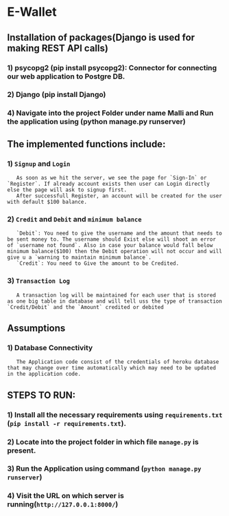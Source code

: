 # E-Wallet

## Installation of packages(Django is used for making REST API calls)

### 1) psycopg2 (pip install psycopg2): Connector for connecting our web application to Postgre DB.

### 2) Django (pip install Django)

<!-- ### 3) Postgresql database for maintaining the account balances and the transaction logs which is hosted on heroku. -->

### 4) Navigate into the project Folder under name Malli and Run the application using (python manage.py runserver)

## The implemented functions include:

### 1) `Signup` and `Login`

       As soon as we hit the server, we see the page for `Sign-In` or `Register`. If already account exists then user can Login directly else the page will ask to signup first.
       After successfull Register, an account will be created for the user with default $100 balance.

  <!-- ![Screenshot from 2021-05-12 19-18-11](https://github.com/archit0101/Wallet-Transaction-System/blob/main/screenshots/Login.png)
   
   ![Screenshot from 2021-05-12 19-18-11](https://github.com/archit0101/Wallet-Transaction-System/blob/main/screenshots/Register.png) -->

### 2) `Credit` and `Debit` and `minimum balance`

       `Debit`: You need to give the username and the amount that needs to be sent money to. The username should Exist else will shoot an error of `username not found`. Also in case your balance would fall below minimum balance($100) then the Debit operation will not occur and will give u a `warning to maintain minimum balance`.
       `Credit`: You need to Give the amount to be Credited.


  <!-- ![Screenshot from 2021-05-12 19-19-01](https://github.com/archit0101/Wallet-Transaction-System/blob/main/screenshots/wallet.png) -->

### 3) `Transaction Log`

       A transaction log will be maintained for each user that is stored as one big table in database and will tell uss the type of transaction `Credit/Debit` and the `Amount` credited or debited



  <!-- ![Screenshot from 2021-05-12 19-20-08](https://github.com/archit0101/Wallet-Transaction-System/blob/main/screenshots/Transaction_History.png) -->

## Assumptions

### 1) Database Connectivity

       The Application code consist of the credentials of heroku database that may change over time automatically which may need to be updated in the application code.

## STEPS TO RUN:

### 1) Install all the necessary requirements using `requirements.txt` (`pip install -r requirements.txt`).

### 2) Locate into the project folder in which file `manage.py` is present.

### 3) Run the Application using command (`python manage.py runserver`)

### 4) Visit the URL on which server is running(`http://127.0.0.1:8000/`)
